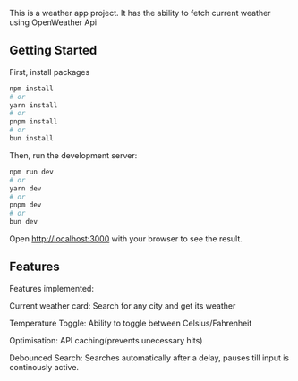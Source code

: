 This is a weather app project. It has the ability to fetch current weather using OpenWeather Api

## Getting Started

First, install packages

```bash
npm install
# or
yarn install
# or
pnpm install
# or
bun install
```

Then, run the development server:

```bash
npm run dev
# or
yarn dev
# or
pnpm dev
# or
bun dev
```

Open [http://localhost:3000](http://localhost:3000) with your browser to see the result.

## Features

Features implemented: <br>

Current weather card: Search for any city and get its weather <br>

Temperature Toggle: Ability to toggle between Celsius/Fahrenheit <br>

Optimisation: API caching(prevents unecessary hits)<br>

Debounced Search: Searches automatically after a delay, pauses till input is continously active.
